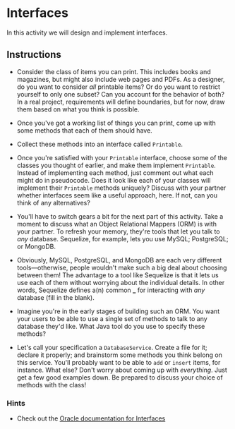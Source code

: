# Interfaces

In this activity we will design and implement interfaces.

## Instructions

* Consider the class of items you can print. This includes books and magazines, but might also include web pages and PDFs. As a designer, do you want to consider _all_ printable items? Or do you want to restrict yourself to only one subset? Can you account for the behavior of both? In a real project, requirements will define boundaries, but for now, draw them based on what you think is possible.

* Once you've got a working list of things you can print, come up with some methods that each of them should have.

* Collect these methods into an interface called `Printable`.

* Once you're satisfied with your `Printable` interface, choose some of the classes you thought of earlier, and make them implement `Printable`. Instead of implementing each method, just comment out what each might do in pseudocode. Does it look like each of your classes will implement their `Printable` methods uniquely? Discuss with your partner whether interfaces seem like a useful approach, here. If not, can you think of any alternatives?

* You'll have to switch gears a bit for the next part of this activity. Take a moment to discuss what an Object Relational Mappers (ORM) is with your partner. To refresh your memory, they're tools that let you talk to _any_ database. Sequelize, for example, lets you use MySQL; PostgreSQL; or MongoDB.

* Obviously, MySQL, PostgreSQL, and MongoDB are each very different tools—otherwise, people wouldn't make such a big deal about choosing between them! The advantage to a tool like Sequelize is that it lets us use each of them without worrying about the individual details. In other words, Sequelize defines a(n) common **\_** for interacting with _any_ database (fill in the blank).

* Imagine you're in the early stages of building such an ORM. You want your users to be able to use a single set of methods to talk to any database they'd like. What Java tool do you use to specify these methods?

* Let's call your specification a `DatabaseService`. Create a file for it; declare it properly; and brainstorm some methods you think belong on this service. You'll probably want to be able to `add` or `insert` items, for instance. What else? Don't worry about coming up with _everything_. Just get a few good examples down. Be prepared to discuss your choice of methods with the class!

### Hints

* Check out the [Oracle documentation for Interfaces](https://docs.oracle.com/javase/tutorial/java/concepts/interface.html)

